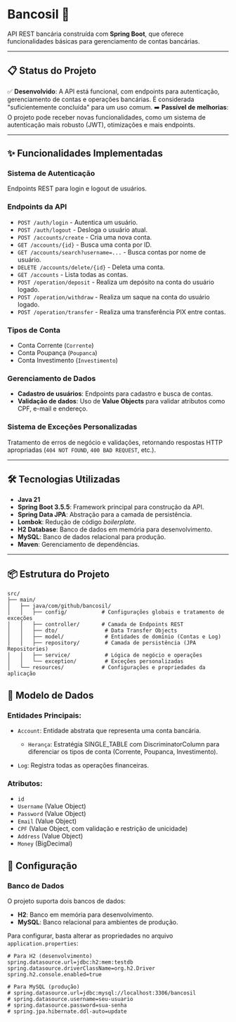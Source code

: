 # Bancosil 🏦
API REST bancária construída com **Spring Boot**, que oferece funcionalidades básicas para gerenciamento de contas bancárias.

---

## 📋 Status do Projeto
✅ **Desenvolvido**: A API está funcional, com endpoints para autenticação, gerenciamento de contas e operações bancárias. É considerada "suficientemente concluída" para um uso comum.
➡️ **Passível de melhorias**: O projeto pode receber novas funcionalidades, como um sistema de autenticação mais robusto (JWT), otimizações e mais endpoints.

---

## ✨ Funcionalidades Implementadas
### Sistema de Autenticação
Endpoints REST para login e logout de usuários.

### Endpoints da API
- `POST /auth/login` - Autentica um usuário.
- `POST /auth/logout` - Desloga o usuário atual.
- `POST /accounts/create` - Cria uma nova conta.
- `GET /accounts/{id}` - Busca uma conta por ID.
- `GET /accounts/search?username=...` - Busca contas por nome de usuário.
- `DELETE /accounts/delete/{id}` - Deleta uma conta.
- `GET /accounts` - Lista todas as contas.
- `POST /operation/deposit` - Realiza um depósito na conta do usuário logado.
- `POST /operation/withdraw` - Realiza um saque na conta do usuário logado.
- `POST /operation/transfer` - Realiza uma transferência PIX entre contas.

### Tipos de Conta
- Conta Corrente (`Corrente`)
- Conta Poupança (`Poupanca`)
- Conta Investimento (`Investimento`)

### Gerenciamento de Dados
- **Cadastro de usuários**: Endpoints para cadastro e busca de contas.
- **Validação de dados**: Uso de **Value Objects** para validar atributos como CPF, e-mail e endereço.

### Sistema de Exceções Personalizadas
Tratamento de erros de negócio e validações, retornando respostas HTTP apropriadas (`404 NOT FOUND`, `400 BAD REQUEST`, etc.).

---

## 🛠️ Tecnologias Utilizadas
- **Java 21**
- **Spring Boot 3.5.5**: Framework principal para construção da API.
- **Spring Data JPA**: Abstração para a camada de persistência.
- **Lombok**: Redução de código *boilerplate*.
- **H2 Database**: Banco de dados em memória para desenvolvimento.
- **MySQL**: Banco de dados relacional para produção.
- **Maven**: Gerenciamento de dependências.

---

## 📦 Estrutura do Projeto
```text
src/
├── main/
│   ├── java/com/github/bancosil/
│   │   ├── config/           # Configurações globais e tratamento de exceções
│   │   ├── controller/       # Camada de Endpoints REST
│   │   ├── dto/               # Data Transfer Objects
│   │   ├── model/             # Entidades de domínio (Contas e Log)
│   │   ├── repository/        # Camada de persistência (JPA Repositories)
│   │   ├── service/           # Lógica de negócio e operações
│   │   └── exception/         # Exceções personalizadas
│   └── resources/            # Configurações e propriedades da aplicação
```

## 📝 Modelo de Dados
### Entidades Principais:
- `Account`: Entidade abstrata que representa uma conta bancária.
    - `Herança`: Estratégia SINGLE_TABLE com DiscriminatorColumn para diferenciar os tipos de conta (Corrente, Poupanca, Investimento).

- `Log`: Registra todas as operações financeiras.

### Atributos:
- `id`
- `Username` (Value Object)
- `Password` (Value Object)
- `Email` (Value Object)
- `CPF` (Value Object, com validação e restrição de unicidade)
- `Address` (Value Object)
- `Money` (BigDecimal)

## 🔧 Configuração
### Banco de Dados
O projeto suporta dois bancos de dados:
- **H2**: Banco em memória para desenvolvimento.
- **MySQL**: Banco relacional para ambientes de produção.

Para configurar, basta alterar as propriedades no arquivo `application.properties`:

```properties
# Para H2 (desenvolvimento)
spring.datasource.url=jdbc:h2:mem:testdb
spring.datasource.driverClassName=org.h2.Driver
spring.h2.console.enabled=true

# Para MySQL (produção)
# spring.datasource.url=jdbc:mysql://localhost:3306/bancosil
# spring.datasource.username=seu-usuario
# spring.datasource.password=sua-senha
# spring.jpa.hibernate.ddl-auto=update
```
